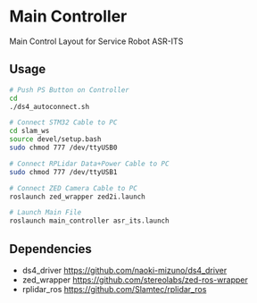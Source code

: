 # Main Controller
Main Control Layout for Service Robot ASR-ITS

## Usage
```bash
# Push PS Button on Controller
cd
./ds4_autoconnect.sh

# Connect STM32 Cable to PC
cd slam_ws
source devel/setup.bash
sudo chmod 777 /dev/ttyUSB0

# Connect RPLidar Data+Power Cable to PC
sudo chmod 777 /dev/ttyUSB1

# Connect ZED Camera Cable to PC
roslaunch zed_wrapper zed2i.launch

# Launch Main File
roslaunch main_controller asr_its.launch
```

## Dependencies
- ds4_driver https://github.com/naoki-mizuno/ds4_driver
- zed_wrapper https://github.com/stereolabs/zed-ros-wrapper
- rplidar_ros https://github.com/Slamtec/rplidar_ros
